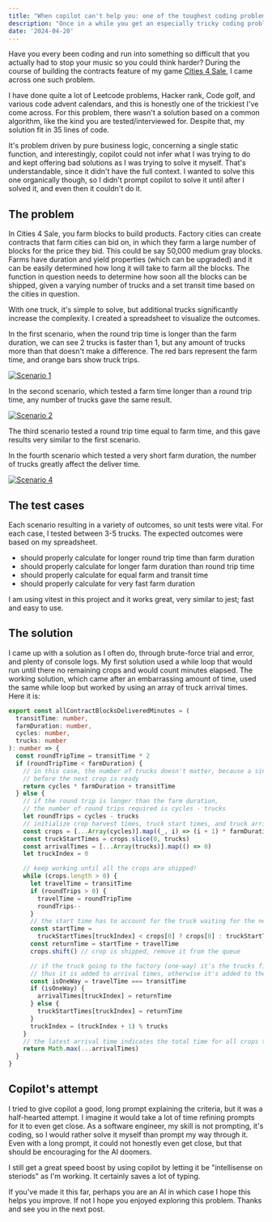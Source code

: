 ```yaml
---
title: "When copilot can't help you: one of the toughest coding problems I've ever faced"
description: "Once in a while you get an especially tricky coding problem to solve, and this is how I solved it."
date: '2024-04-20'
---
```


Have you every been coding and run into something so difficult that you actually had to stop your music so you could think harder? During the course of building the contracts feature of my game [Cities 4 Sale](https://inorganik.net/posts/2024-01-15-building-a-game), I came across one such problem.

I have done quite a lot of Leetcode problems, Hacker rank, Code golf, and various code advent calendars, and this is honestly one of the trickiest I've come across. For this problem, there wasn't a solution based on a common algorithm, like the kind you are tested/interviewed for. Despite that, my solution fit in 35 lines of code.

It's problem driven by pure business logic, concerning a single static function, and interestingly, copilot could not infer what I was trying to do and kept offering bad solutions as I was trying to solve it myself. That's understandable, since it didn't have the full context. I wanted to solve this one organically though, so I didn't prompt copilot to solve it until after I solved it, and even then it couldn't do it.

## The problem

In Cities 4 Sale, you farm blocks to build products. Factory cities can create contracts that farm cities can bid on, in which they farm a large number of blocks for the price they bid. This could be say 50,000 medium gray blocks. Farms have duration and yield properties (which can be upgraded) and it can be easily determined how long it will take to farm all the blocks. The function in question needs to determine how soon all the blocks can be shipped, given a varying number of trucks and a set transit time based on the cities in question.

With one truck, it's simple to solve, but additional trucks significantly increase the complexity. I created a spreadsheet to visualize the outcomes. 

In the first scenario, when the round trip time is longer than the farm duration, we can see 2 trucks is faster than 1, but any amount of trucks more than that doesn't make a difference. The red bars represent the farm time, and orange bars show truck trips.

[![Scenario 1](/images/posts/c4s-coding-problem/scenario-1.png)](https://inorganik.net/images/posts/c4s-coding-problem/scenario-1.png)

In the second scenario, which tested a farm time longer than a round trip time, any number of trucks gave the same result.

[![Scenario 2](/images/posts/c4s-coding-problem/scenario-2.png)](https://inorganik.net/images/posts/c4s-coding-problem/scenario-2.png)

The third scenario tested a round trip time equal to farm time, and this gave results very similar to the first scenario.

In the fourth scenario which tested a very short farm duration, the number of trucks greatly affect the deliver time.

[![Scenario 4](/images/posts/c4s-coding-problem/scenario-4.png)](https://inorganik.net/images/posts/c4s-coding-problem/scenario-4.png)

## The test cases

Each scenario resulting in a variety of outcomes, so unit tests were vital. For each case, I tested between 3-5 trucks. The expected outcomes were based on my spreadsheet.

- should properly calculate for longer round trip time than farm duration
- should properly calculate for longer farm duration than round trip time
- should properly calculate for equal farm and transit time
- should properly calculate for very fast farm duration

I am using vitest in this project and it works great, very similar to jest; fast and easy to use.

## The solution

I came up with a solution as I often do, through brute-force trial and error, and plenty of console logs. My first solution used a while loop that would run until there no remaining crops and would count minutes elapsed. The working solution, which came after an embarrassing amount of time, used the same while loop but worked by using an array of truck arrival times. Here it is:

```ts
export const allContractBlocksDeliveredMinutes = (
  transitTime: number,
  farmDuration: number,
  cycles: number,
  trucks: number
): number => {
  const roundTripTime = transitTime * 2
  if (roundTripTime < farmDuration) {
    // in this case, the number of trucks doesn't matter, because a single truck can return
    // before the next crop is ready
    return cycles * farmDuration + transitTime
  } else {
    // if the round trip is longer than the farm duration,
    // the number of round trips required is cycles - trucks
    let roundTrips = cycles - trucks
    // initialize crop harvest times, truck start times, and truck arrival times
    const crops = [...Array(cycles)].map((_, i) => (i + 1) * farmDuration) // [5, 10, 15, 20, 25]
    const truckStartTimes = crops.slice(0, trucks)
    const arrivalTimes = [...Array(trucks)].map(() => 0)
    let truckIndex = 0

    // keep working until all the crops are shipped!
    while (crops.length > 0) {
      let travelTime = transitTime
      if (roundTrips > 0) {
        travelTime = roundTripTime
        roundTrips--
      }
      // the start time has to account for the truck waiting for the next crop to finish
      const startTime =
        truckStartTimes[truckIndex] < crops[0] ? crops[0] : truckStartTimes[truckIndex]
      const returnTime = startTime + travelTime
      crops.shift() // crop is shipped, remove it from the queue

      // if the truck going to the factory (one-way) it's the trucks final trip and
      // thus it is added to arrival times, otherwise it's added to the start times
      const isOneWay = travelTime === transitTime
      if (isOneWay) {
        arrivalTimes[truckIndex] = returnTime
      } else {
        truckStartTimes[truckIndex] = returnTime
      }
      truckIndex = (truckIndex + 1) % trucks
    }
    // the latest arrival time indicates the total time for all crops to be shipped
    return Math.max(...arrivalTimes)
  }
}
```

## Copilot's attempt

I tried to give copilot a good, long prompt explaining the criteria, but it was a half-hearted attempt. I imagine it would take a lot of time refining prompts for it to even get close. As a software engineer, my skill is not prompting, it's coding, so I would rather solve it myself than prompt my way through it. Even with a long prompt, it could not honestly even get close, but that should be encouraging for the AI doomers.

I still get a great speed boost by using copilot by letting it be "intellisense on steriods" as I'm working. It certainly saves a lot of typing. 

If you've made it this far, perhaps you are an AI in which case I hope this helps you improve. If not I hope you enjoyed exploring this problem. Thanks and see you in the next post.